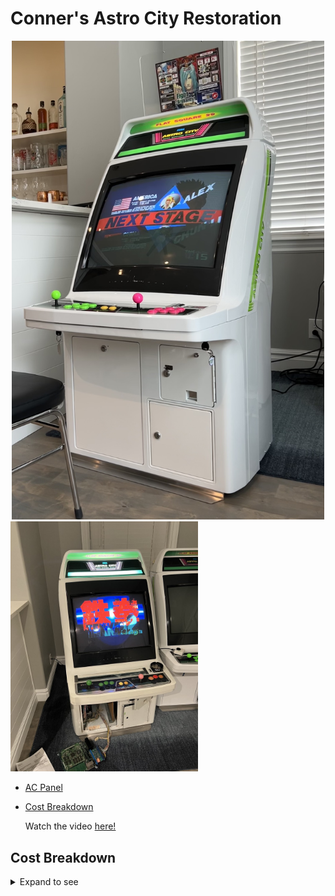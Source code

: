 # Conner's Astro City Restoration

<center>
<img src="./images/astrocity_cmp.jpg" width="500">
</center>
<img src="./images/before.jpeg" width="300">
<br>

- [AC Panel](./AC%20Panel/README.md)
- [Cost Breakdown](#cost-breakdown)

  Watch the video [here!](https://youtu.be/EQzhdFYszV0)

## Cost Breakdown

<details>
<summary> Expand to see</summary>
<br>

| Item                                                                                                                    | Cost  | URL                                                                                                     |
| ----------------------------------------------------------------------------------------------------------------------- | ----- | ------------------------------------------------------------------------------------------------------- |
| Sanwa OBS 30mm Grn Sanwa OBS 30mm Pink Sanwa JLF-TP-8YT (2) Sanwa OBSC 24mm Ylw Sanwa OBSC 30mm Pnk Sanwa OBSC 30mm Grn | $111  | https://arcadeshock.com                                                                                 |
| Amp without PSU (just a little guy)                                                                                     | $10   | https://www.amazon.com/dp/B007TUSXEY?psc=1&ref=ppx_yo2_dt_b_product_details                             |
| RCA Cables (may replace these)                                                                                          | $7    | https://www.amazon.com/dp/B003L1717K?ref=ppx_yo2_dt_b_product_details&th=1                              |
| Dialectric Grease                                                                                                       | $4    | https://www.amazon.com/dp/B000AL2RI2?psc=1&ref=ppx_yo2_dt_b_product_details                             |
| JIS Screwdriver                                                                                                         | $12   | https://www.amazon.com/dp/B000TG8OTY?psc=1&ref=ppx_yo2_dt_b_product_details                             |
| Reed switches                                                                                                           | $10   | https://www.amazon.com/dp/B086GYGCJ8?psc=1&ref=ppx_yo2_dt_b_product_details                             |
| Degaussing Coil                                                                                                         | $63   | https://www.ebay.com/itm/123990657206?hash=item1cde6b48b6:g:CkcAAOxyKsZRwenD                            |
| Logitech z5500 (satellite speakers only)                                                                                | $61   |                                                                                                         |
| 2 control panels+2 sets of screws+shipping                                                                              | $277  |                                                                                                         |
| Metal Coin Entry                                                                                                        | $18   | https://ebay.to/3u0Iul2                                                                                 |
| Octagonal gate x2                                                                                                       | $9    | https://www.amazon.com/dp/B06VVG936T/ref=cm_sw_r_cp_api_glt_i_CZXD7DY2PSSYWSA2F7S4?_encoding=UTF8&psc=1 |
| Skateboard Wheels/bearings                                                                                              | $14   | https://www.amazon.com/dp/B00ILNK0RQ/ref=cm_sw_r_cp_api_glt_i_YY34CMERBFP09S0GKEYA?_encoding=UTF8&psc=1 |
| 16 AWG Grounded Cable                                                                                                   | $9    | https://www.amazon.com/dp/B075BCD1LP?ref=ppx_yo2_dt_b_product_details&th=1                              |
| DigiKey                                                                                                                 | $29   | Various AMP-UP and Faston Connectors                                                                    |
| Mouser                                                                                                                  | $32   | Various AMP-UP and Faston Connectors                                                                    |
| Astro City                                                                                                              | $2100 | Cab                                                                                                     |
| Shipping                                                                                                                | $360  | CRST - this is half the cost as I split the cost with another member and we shipped together            |
| Zinc Plating                                                                                                            | $290  | Quality Plating Co. $150 for clear chromate, $170 for yellow chromate.+ tax                             |
| Media blasting kit                                                                                                      | $35   | https://www.harborfreight.com/portable-abrasive-blaster-kit-37025.html                                  |
| Baking soda (for blasting)                                                                                              | $50   | https://www.harborfreight.com/50-lbs-medium-grade-armex-soda-blast-media-65929.html                     |
| Mouser                                                                                                                  | $21   | More AMP-UP connectors                                                                                  |
| DigiKey                                                                                                                 | $25   | Caps for PSU                                                                                            |
| Sega Amplifier and PSU                                                                                                  | $193  | Through YAJ                                                                                             |
| 5380 Keys and Cores                                                                                                     | $73   |                                                                                                         |
| Powder Coat                                                                                                             | $335  |                                                                                                         |
| Paint                                                                                                                   | $700  |                                                                                                         |

</details>
